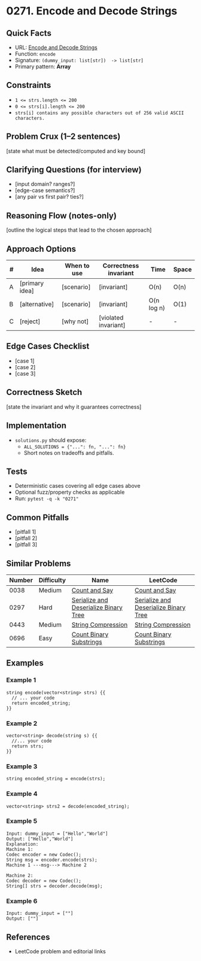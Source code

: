 # 0271. Encode and Decode Strings

## Quick Facts

- URL: [Encode and Decode Strings](https://leetcode.com/problems/encode-and-decode-strings/)
- Function: `encode`
- Signature: `(dummy_input: list[str])  -> list[str]`
- Primary pattern: **Array**

## Constraints

- `1 <= strs.length <= 200`
- `0 <= strs[i].length <= 200`
- `strs[i] contains any possible characters out of 256 valid ASCII characters.`

## Problem Crux (1–2 sentences)

[state what must be detected/computed and key bound]

## Clarifying Questions (for interview)

- [input domain? ranges?]
- [edge-case semantics?]
- [any pair vs first pair? ties?]

## Reasoning Flow (notes-only)

[outline the logical steps that lead to the chosen approach]

## Approach Options

| #   | Idea           | When to use | Correctness invariant | Time       | Space |
| --- | -------------- | ----------- | --------------------- | ---------- | ----- |
| A   | [primary idea] | [scenario]  | [invariant]           | O(n)       | O(n)  |
| B   | [alternative]  | [scenario]  | [invariant]           | O(n log n) | O(1)  |
| C   | [reject]       | [why not]   | [violated invariant]  | -          | -     |

## Edge Cases Checklist

- [case 1]
- [case 2]
- [case 3]

## Correctness Sketch

[state the invariant and why it guarantees correctness]

## Implementation

- `solutions.py` should expose:
    - `ALL_SOLUTIONS = {"...": fn, "...": fn}`
    - Short notes on tradeoffs and pitfalls.

## Tests

- Deterministic cases covering all edge cases above
- Optional fuzz/property checks as applicable
- Run: `pytest -q -k "0271"`

## Common Pitfalls

- [pitfall 1]
- [pitfall 2]
- [pitfall 3]

## Similar Problems

| Number | Difficulty | Name                                                                                             | LeetCode                                                                                                      |
| ------ | ---------- | ------------------------------------------------------------------------------------------------ | ------------------------------------------------------------------------------------------------------------- |
| 0038   | Medium     | [Count and Say](../0038-count-and-say/readme.md)                                                 | [Count and Say](https://leetcode.com/problems/count-and-say/)                                                 |
| 0297   | Hard       | [Serialize and Deserialize Binary Tree](../0297-serialize-and-deserialize-binary-tree/readme.md) | [Serialize and Deserialize Binary Tree](https://leetcode.com/problems/serialize-and-deserialize-binary-tree/) |
| 0443   | Medium     | [String Compression](../0443-string-compression/readme.md)                                       | [String Compression](https://leetcode.com/problems/string-compression/)                                       |
| 0696   | Easy       | [Count Binary Substrings](../0696-count-binary-substrings/readme.md)                             | [Count Binary Substrings](https://leetcode.com/problems/count-binary-substrings/)                             |

## Examples

### Example 1

```text
string encode(vector<string> strs) {{
  // ... your code
  return encoded_string;
}}
```

### Example 2

```text
vector<string> decode(string s) {{
  //... your code
  return strs;
}}
```

### Example 3

```text
string encoded_string = encode(strs);
```

### Example 4

```text
vector<string> strs2 = decode(encoded_string);
```

### Example 5

```text
Input: dummy_input = ["Hello","World"]
Output: ["Hello","World"]
Explanation:
Machine 1:
Codec encoder = new Codec();
String msg = encoder.encode(strs);
Machine 1 ---msg---> Machine 2

Machine 2:
Codec decoder = new Codec();
String[] strs = decoder.decode(msg);
```

### Example 6

```text
Input: dummy_input = [""]
Output: [""]
```

## References

- LeetCode problem and editorial links
